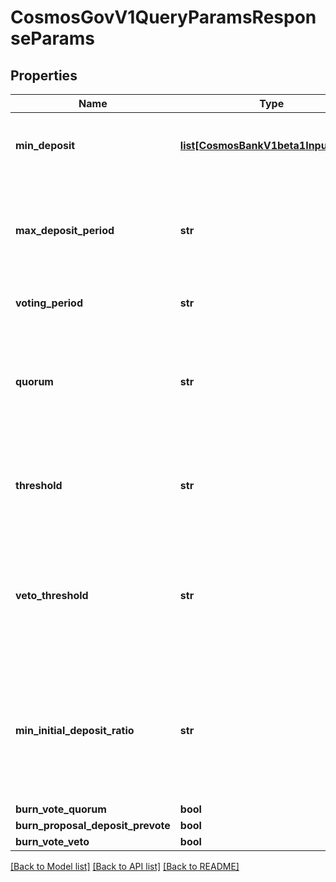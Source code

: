 # CosmosGovV1QueryParamsResponseParams

## Properties
Name | Type | Description | Notes
------------ | ------------- | ------------- | -------------
**min_deposit** | [**list[CosmosBankV1beta1InputCoins]**](CosmosBankV1beta1InputCoins.md) | Minimum deposit for a proposal to enter voting period. | [optional] 
**max_deposit_period** | **str** | Maximum period for Atom holders to deposit on a proposal. Initial value: 2 months. | [optional] 
**voting_period** | **str** | Duration of the voting period. | [optional] 
**quorum** | **str** | Minimum percentage of total stake needed to vote for a result to be  considered valid. | [optional] 
**threshold** | **str** | Minimum proportion of Yes votes for proposal to pass. Default value: 0.5. | [optional] 
**veto_threshold** | **str** | Minimum value of Veto votes to Total votes ratio for proposal to be  vetoed. Default value: 1/3. | [optional] 
**min_initial_deposit_ratio** | **str** | The ratio representing the proportion of the deposit value that must be paid at proposal submission. | [optional] 
**burn_vote_quorum** | **bool** |  | [optional] 
**burn_proposal_deposit_prevote** | **bool** |  | [optional] 
**burn_vote_veto** | **bool** |  | [optional] 

[[Back to Model list]](../README.md#documentation-for-models) [[Back to API list]](../README.md#documentation-for-api-endpoints) [[Back to README]](../README.md)

